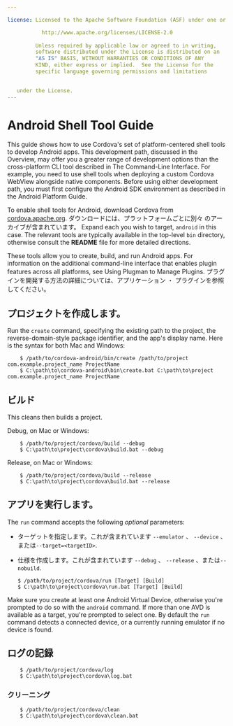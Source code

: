 ```yaml
---

license: Licensed to the Apache Software Foundation (ASF) under one or more contributor license agreements. See the NOTICE file distributed with this work for additional information regarding copyright ownership. The ASF licenses this file to you under the Apache License, Version 2.0 (the "License"); you may not use this file except in compliance with the License. You may obtain a copy of the License at

           http://www.apache.org/licenses/LICENSE-2.0
    
         Unless required by applicable law or agreed to in writing,
         software distributed under the License is distributed on an
         "AS IS" BASIS, WITHOUT WARRANTIES OR CONDITIONS OF ANY
         KIND, either express or implied.  See the License for the
         specific language governing permissions and limitations
    

   under the License.
---
```


# Android Shell Tool Guide

This guide shows how to use Cordova's set of platform-centered shell tools to develop Android apps. This development path, discussed in the Overview, may offer you a greater range of development options than the cross-platform CLI tool described in The Command-Line Interface. For example, you need to use shell tools when deploying a custom Cordova WebView alongside native components. Before using either development path, you must first configure the Android SDK environment as described in the Android Platform Guide.

To enable shell tools for Android, download Cordova from [cordova.apache.org][1]. ダウンロードには、プラットフォームごとに別々 のアーカイブが含まれています。 Expand each you wish to target, `android` in this case. The relevant tools are typically available in the top-level `bin` directory, otherwise consult the **README** file for more detailed directions.

 [1]: http://cordova.apache.org

These tools allow you to create, build, and run Android apps. For information on the additional command-line interface that enables plugin features across all platforms, see Using Plugman to Manage Plugins. プラグインを開発する方法の詳細については、アプリケーション ・ プラグインを参照してください。

## プロジェクトを作成します。

Run the `create` command, specifying the existing path to the project, the reverse-domain-style package identifier, and the app's display name. Here is the syntax for both Mac and Windows:

        $ /path/to/cordova-android/bin/create /path/to/project com.example.project_name ProjectName
        $ C:\path\to\cordova-android\bin\create.bat C:\path\to\project com.example.project_name ProjectName
    

## ビルド

This cleans then builds a project.

Debug, on Mac or Windows:

        $ /path/to/project/cordova/build --debug
        $ C:\path\to\project\cordova\build.bat --debug
    

Release, on Mac or Windows:

        $ /path/to/project/cordova/build --release
        $ C:\path\to\project\cordova\build.bat --release
    

## アプリを実行します。

The `run` command accepts the following *optional* parameters:

*   ターゲットを指定します。これが含まれています `--emulator` 、 `--device` 、または`--target=<targetID>`.

*   仕様を作成します。これが含まれています `--debug` 、 `--release` 、または`--nobuild`.
    
        $ /path/to/project/cordova/run [Target] [Build]
        $ C:\path\to\project\cordova\run.bat [Target] [Build]
        

Make sure you create at least one Android Virtual Device, otherwise you're prompted to do so with the `android` command. If more than one AVD is available as a target, you're prompted to select one. By default the `run` command detects a connected device, or a currently running emulator if no device is found.

## ログの記録

        $ /path/to/project/cordova/log
        $ C:\path\to\project\cordova\log.bat
    

### クリーニング

        $ /path/to/project/cordova/clean
        $ C:\path\to\project\cordova\clean.bat